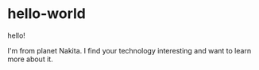 # hello-world


hello!

I'm from planet Nakita.
I find your technology interesting and want to learn more about it.
